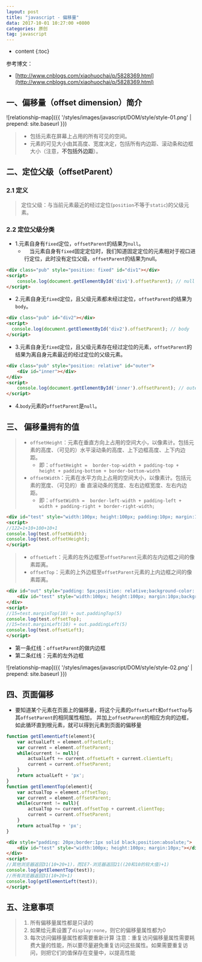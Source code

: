 ```yaml
---
layout: post
title: "javascript - 偏移量"
data: 2017-10-01 10:27:00 +0800
categories: 原创
tag: javascript
---
```

* content
{:toc}

参考博文：

+ [http://www.cnblogs.com/xiaohuochai/p/5828369.html](http://www.cnblogs.com/xiaohuochai/p/5828369.html)

<!-- more -->

## 一、偏移量（offset dimension）简介

![relationship-map]({{ '/styles/images/javascript/DOM/style/style-01.png' | prepend: site.baseurl }})

> * 包括元素在屏幕上占用的所有可见的空间。
> * 元素的可见大小由其高度、宽度决定，包括所有内边距、滚动条和边框大小（注意，**不包括外边距**）。

## 二、定位父级（offsetParent）

### 2.1 定义

> 定位父级：与当前元素最近的经过定位(`position`不等于`static`)的父级元素。

### 2.2 定位父级分类

* 1.元素自身有`fixed`定位，`offsetParent`的结果为`null`。
    * 　当元素自身有`fixed`固定定位时，我们知道固定定位的元素相对于视口进行定位，此时没有定位父级，`offsetParent`的结果为null。

```html
<div class="pub" style="position: fixed" id="div1"></div>
<script>
    console.log(document.getElementById('div1').offsetParent); // null
</script>
```

* 2.元素自身无`fixed`定位，且父级元素都未经过定位，`offsetParent`的结果为`body`。

```html
<div class="pub" id="div2"></div>
<script>
  console.log(document.getElementById('div2').offsetParent); // body
</script>
```

* 3.元素自身无`fixed`定位，且父级元素存在经过定位的元素，`offsetParent`的结果为离自身元素最近的经过定位的父级元素。

```html
<div class="pub" style="position: relative" id="outer">
    <div id="inner"></div>
</div>
<script>
    console.log(document.getElementById('inner').offsetParent); // outer div
</script>
```

* 4.`body`元素的`offsetParent`是`null`。

## 三、 偏移量拥有的值

> * `offsetHeight`：元素在垂直方向上占用的空间大小，以像素计。包括元素的高度、（可见的）水平滚动条的高度、上下边框高度、上下内边距。
>   * 即：`offsetHeight =  border-top-width + padding-top + height + padding-bottom + border-bottom-width`
> * `offsetWidth`：元素在水平方向上占用的空间大小，以像素计。包括元素的宽度、（可见的）垂 直滚动条的宽度、左右边框宽度、左右内边距。
>   * 即：`offsetWidth =  border-left-width + padding-left + width + padding-right + border-right-width;`    

```html
<div id="test" style="width:100px; height:100px; padding:10px; margin:10px; border:1px solid black;"></div>    
<script>
//122=1+10+100+10+1
console.log(test.offsetWidth);
console.log(test.offsetHeight);
</script>
```

> * `offsetLeft`：元素的左外边框至`offsetParent`元素的左内边框之间的像素距离。
> * `offsetTop`：元素的上外边框至`offsetParent`元素的上内边框之间的像素距离。

```html
<div id="out" style="padding: 5px;position: relative;background-color: pink;margin: 6px;border:1px solid black">
    <div id="test" style="width:100px; height:100px; margin:10px;background-color:green;"></div>        
</div>
<script>
//15=test.marginTop(10) + out.paddingTop(5)
console.log(test.offsetTop);
//15=test.marginLeft(10) + out.paddingLeft(5)
console.log(test.offsetLeft);
</script>   
```

* 第一条红线：`offsetParent`的做内边框
* 第二条红线：元素的左外边框

![relationship-map]({{ '/styles/images/javascript/DOM/style/style-02.png' | prepend: site.baseurl }})

## 四、页面偏移

* 要知道某个元素在页面上的偏移量，将这个元素的`offsetLeft`和`offsetTop`与其`offsetParent`的相同属性相加，
  并加上`offsetParent`的相应方向的边框，如此循环直到根元素，就可以得到元素到页面的偏移量

```js
function getElementLeft(element){
    var actualLeft = element.offsetLeft;
    var current = element.offsetParent;
    while(current != null){
        actualLeft += current.offsetLeft + current.clientLeft;
        current = current.offsetParent;
    }
    return actualLeft + 'px';
}
function getElementTop(element){
    var actualTop = element.offsetTop;
    var current = element.offsetParent;
    while(current != null){
        actualTop += current.offsetTop + current.clientTop;
        current = current.offsetParent;
    }
    return actualTop + 'px';
} 
```

```html
<div style="padding: 20px;border:1px solid black;position:absolute;">
    <div id="test" style="width:100px; height:100px; margin:10px;"></div>        
</div>        
<script>
//其他浏览器返回31(10+20+1)，而IE7-浏览器返回21((20和10的较大值)+1)
console.log(getElementTop(test));
//所有浏览器返回31(10+20+1)
console.log(getElementLeft(test));
</script>
```

## 五、注意事项

> 1. 所有偏移量属性都是只读的
> 2. 如果给元素设置了`display:none`，则它的偏移量属性都为0
> 3. 每次访问偏移量属性都需要重新计算
> 注意：重复访问偏移量属性需要耗费大量的性能，所以要尽量避免重复访问这些属性。如果需要重复访问，则把它们的值保存在变量中，以提高性能

